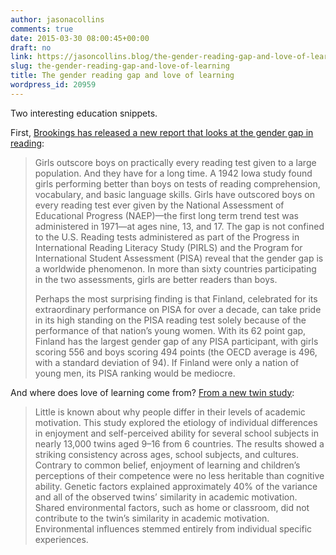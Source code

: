 ```yaml
---
author: jasonacollins
comments: true
date: 2015-03-30 08:00:45+00:00
draft: no
link: https://jasoncollins.blog/the-gender-reading-gap-and-love-of-learning/
slug: the-gender-reading-gap-and-love-of-learning
title: The gender reading gap and love of learning
wordpress_id: 20959
---
```


Two interesting education snippets.

First, [Brookings has released a new report that looks at the gender gap in reading](http://www.brookings.edu/research/reports/2015/03/24-brown-center-report-loveless?cid=00900015020089101US0001-03281):


<blockquote>Girls outscore boys on practically every reading test given to a large population. And they have for a long time. A 1942 Iowa study found girls performing better than boys on tests of reading comprehension, vocabulary, and basic language skills. Girls have outscored boys on every reading test ever given by the National Assessment of Educational Progress (NAEP)—the first long term trend test was administered in 1971—at ages nine, 13, and 17. The gap is not confined to the U.S. Reading tests administered as part of the Progress in International Reading Literacy Study (PIRLS) and the Program for International Student Assessment (PISA) reveal that the gender gap is a worldwide phenomenon. In more than sixty countries participating in the two assessments, girls are better readers than boys.

Perhaps the most surprising finding is that Finland, celebrated for its extraordinary performance on PISA for over a decade, can take pride in its high standing on the PISA reading test solely because of the performance of that nation’s young women. With its 62 point gap, Finland has the largest gender gap of any PISA participant, with girls scoring 556 and boys scoring 494 points (the OECD average is 496, with a standard deviation of 94). If Finland were only a nation of young men, its PISA ranking would be mediocre.</blockquote>


And where does love of learning come from? [From a new twin study](http://www.sciencedirect.com/science/article/pii/S0191886915000987):


<blockquote>Little is known about why people differ in their levels of academic motivation. This study explored the etiology of individual differences in enjoyment and self-perceived ability for several school subjects in nearly 13,000 twins aged 9–16 from 6 countries. The results showed a striking consistency across ages, school subjects, and cultures. Contrary to common belief, enjoyment of learning and children’s perceptions of their competence were no less heritable than cognitive ability. Genetic factors explained approximately 40% of the variance and all of the observed twins’ similarity in academic motivation. Shared environmental factors, such as home or classroom, did not contribute to the twin’s similarity in academic motivation. Environmental influences stemmed entirely from individual specific experiences.</blockquote>
